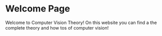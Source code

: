 # Welcome Page

Welcome to Computer Vision Theory! On this website you can find a the complete theory and how tos of computer vision!